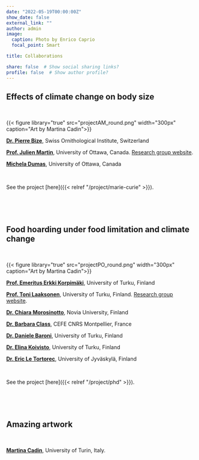 ```yaml
---
date: "2022-05-19T00:00:00Z"
show_date: false
external_link: ""
author: admin
image: 
  caption: Photo by Enrico Caprio
  focal_point: Smart

title: Collaborations

share: false  # Show social sharing links?
profile: false  # Show author profile?
---
```



## Effects of climate change on body size

<p>&nbsp;</p>



{{< figure library="true" src="projectAM_round.png" width="300px" caption="Art by Martina Cadin">}}




__<a href="https://scholar.google.com/citations?hl=it&user=AQOliiAAAAAJ" target="_blank" rel="noopener noreferrer">Dr. Pierre Bize</a>__, Swiss Ornithological Institute, Switzerland

__<a href="https://scholar.google.com/citations?user=w6axPGHSSWsC&hl=it&oi=ao" target="_blank" rel="noopener noreferrer">Prof. Julien Martin</a>__, University of Ottawa, Canada. <a href="https://juliengamartin.github.io/" target="_blank" rel="noopener noreferrer">Research group website</a>.

__<a href="https://www.researchgate.net/profile/Michela-Dumas" target="_blank" rel="noopener noreferrer">Michela Dumas</a>__, University of Ottawa, Canada

<p>&nbsp;</p>

See the project [here]({{< relref "/project/marie-curie" >}}).


<p>&nbsp;</p>

<p>&nbsp;</p>

## Food hoarding under food limitation and climate change

<p>&nbsp;</p>



{{< figure library="true" src="projectPO_round.png" width="300px" caption="Art by Martina Cadin">}}





__<a href="https://scholar.google.com/citations?user=H4NlurAAAAAJ&hl=it&oi=ao" target="_blank" rel="noopener noreferrer">Prof. Emeritus Erkki Korpimäki</a>__, University of Turku, Finland

__<a href="https://scholar.google.com/citations?user=W3X0wK0AAAAJ&hl=it&oi=ao" target="_blank" rel="noopener noreferrer">Prof. Toni Laaksonen</a>__, University of Turku, Finland. <a href="https://animalecology.utu.fi/" target="_blank" rel="noopener noreferrer">Research group website</a>.

__<a href="https://scholar.google.com/citations?user=9oof6dwAAAAJ&hl=it&oi=ao" target="_blank" rel="noopener noreferrer">Dr. Chiara Morosinotto</a>__, Novia University, Finland

__<a href="https://scholar.google.it/citations?hl=it&user=W3l0KMEAAAAJ" target="_blank" rel="noopener noreferrer">Dr. Barbara Class</a>__, CEFE CNRS Montpellier, France

__<a href="https://scholar.google.com/citations?user=Q5kml5MAAAAJ&hl=it&oi=ao" target="_blank" rel="noopener noreferrer">Dr. Daniele Baroni</a>__, University of Turku, Finland

__<a href="https://scholar.google.com/citations?user=sSuHL4oAAAAJ&hl=it&oi=ao" target="_blank" rel="noopener noreferrer">Dr. Elina Koivisto</a>__, University of Turku, Finland

__<a href="https://scholar.google.it/citations?user=vZcaiDQAAAAJ&hl=it&oi=ao" target="_blank" rel="noopener noreferrer">Dr. Eric Le Tortorec</a>__, University of Jyväskylä, Finland

<p>&nbsp;</p>

See the project [here]({{< relref "/project/phd" >}}).

<p>&nbsp;</p>


<p>&nbsp;</p>

## Amazing artwork


<p>&nbsp;</p>

__<a href="https://martinacadin.blogspot.com/" target="_blank" rel="noopener noreferrer">Martina Cadin</a>__, University of Turin, Italy.